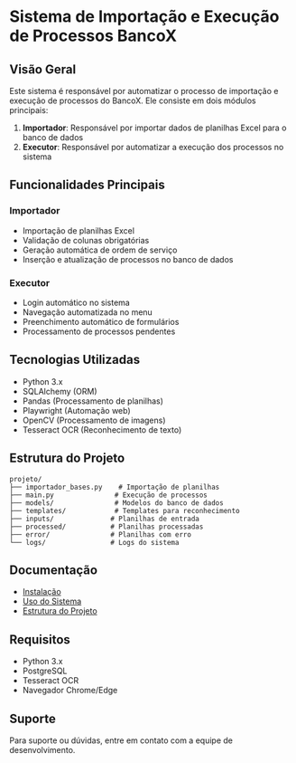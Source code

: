 # Sistema de Importação e Execução de Processos BancoX

## Visão Geral

Este sistema é responsável por automatizar o processo de importação e execução de processos do BancoX. Ele consiste em dois módulos principais:

1. **Importador**: Responsável por importar dados de planilhas Excel para o banco de dados
2. **Executor**: Responsável por automatizar a execução dos processos no sistema

## Funcionalidades Principais

### Importador

- Importação de planilhas Excel
- Validação de colunas obrigatórias
- Geração automática de ordem de serviço
- Inserção e atualização de processos no banco de dados

### Executor

- Login automático no sistema
- Navegação automatizada no menu
- Preenchimento automático de formulários
- Processamento de processos pendentes

## Tecnologias Utilizadas

- Python 3.x
- SQLAlchemy (ORM)
- Pandas (Processamento de planilhas)
- Playwright (Automação web)
- OpenCV (Processamento de imagens)
- Tesseract OCR (Reconhecimento de texto)

## Estrutura do Projeto

```
projeto/
├── importador_bases.py    # Importação de planilhas
├── main.py               # Execução de processos
├── models/               # Modelos do banco de dados
├── templates/            # Templates para reconhecimento
├── inputs/              # Planilhas de entrada
├── processed/           # Planilhas processadas
├── error/               # Planilhas com erro
└── logs/                # Logs do sistema
```

## Documentação

- [Instalação](INSTALACAO.md)
- [Uso do Sistema](USO.md)
- [Estrutura do Projeto](ESTRUTURA.md)

## Requisitos

- Python 3.x
- PostgreSQL
- Tesseract OCR
- Navegador Chrome/Edge

## Suporte

Para suporte ou dúvidas, entre em contato com a equipe de desenvolvimento.
